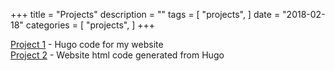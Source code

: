 +++
title = "Projects"
description = ""
tags = [
    "projects",
]
date = "2018-02-18"
categories = [
    "projects",
]
+++

<i class="fa fa-github"></i> [Project 1](http://github.com/cfrome77/hugo-website-code) - Hugo code for my website
<br />
<i class="fa fa-github"></i> [Project 2](http://github.com/cfrome77/cfrome77.github.io) - Website html code generated from Hugo
